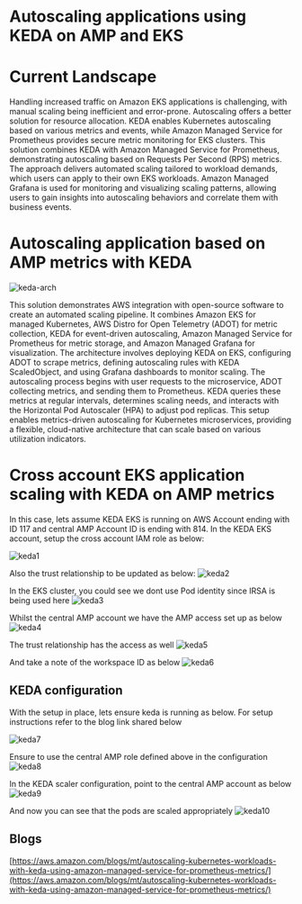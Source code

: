 # Autoscaling applications using KEDA on AMP and EKS

# Current Landscape

Handling increased traffic on Amazon EKS applications is challenging, with manual scaling being inefficient and error-prone. Autoscaling offers a better solution for resource allocation. KEDA enables Kubernetes autoscaling based on various metrics and events, while Amazon Managed Service for Prometheus provides secure metric monitoring for EKS clusters. This solution combines KEDA with Amazon Managed Service for Prometheus, demonstrating autoscaling based on Requests Per Second (RPS) metrics. The approach delivers automated scaling tailored to workload demands, which users can apply to their own EKS workloads. Amazon Managed Grafana is used for monitoring and visualizing scaling patterns, allowing users to gain insights into autoscaling behaviors and correlate them with business events.


# Autoscaling application based on AMP metrics with KEDA 

![keda-arch](../../../../images/Containers/oss/eks/arch.png)

This solution demonstrates AWS integration with open-source software to create an automated scaling pipeline. It combines Amazon EKS for managed Kubernetes, AWS Distro for Open Telemetry (ADOT) for metric collection, KEDA for event-driven autoscaling, Amazon Managed Service for Prometheus for metric storage, and Amazon Managed Grafana for visualization. The architecture involves deploying KEDA on EKS, configuring ADOT to scrape metrics, defining autoscaling rules with KEDA ScaledObject, and using Grafana dashboards to monitor scaling. The autoscaling process begins with user requests to the microservice, ADOT collecting metrics, and sending them to Prometheus. KEDA queries these metrics at regular intervals, determines scaling needs, and interacts with the Horizontal Pod Autoscaler (HPA) to adjust pod replicas. This setup enables metrics-driven autoscaling for Kubernetes microservices, providing a flexible, cloud-native architecture that can scale based on various utilization indicators.



# Cross account EKS application scaling with KEDA on AMP metrics
In this case, lets assume KEDA EKS is running on AWS Account ending with ID 117 and central AMP Account ID is ending with 814. In the KEDA EKS account, setup the cross account IAM role as below:

![keda1](../../../../images/Containers/oss/eks/keda1.png)

Also the trust relationship to be updated as below:
![keda2](../../../../images/Containers/oss/eks/keda2.png)

In the EKS cluster, you could see we dont use Pod identity since IRSA is being used here
![keda3](../../../../images/Containers/oss/eks/keda3.png)

Whilst the central AMP account we have the AMP access set up as below
![keda4](../../../../images/Containers/oss/eks/keda4.png)

The trust relationship has the access as well
![keda5](../../../../images/Containers/oss/eks/keda5.png)

And take a note of the workspace ID as below
![keda6](../../../../images/Containers/oss/eks/keda6.png)

## KEDA configuration
With the setup in place, lets ensure keda is running as below. For setup instructions refer to the blog link shared below

![keda7](../../../../images/Containers/oss/eks/keda7.png)

Ensure to use the central AMP role defined above in the configuration
![keda8](../../../../images/Containers/oss/eks/keda8.png)

In the KEDA scaler configuration, point to the central AMP account as below
![keda9](../../../../images/Containers/oss/eks/keda9.png)

And now you can see that the pods are scaled appropriately
![keda10](../../../../images/Containers/oss/eks/keda10.png)


## Blogs

[https://aws.amazon.com/blogs/mt/autoscaling-kubernetes-workloads-with-keda-using-amazon-managed-service-for-prometheus-metrics/](https://aws.amazon.com/blogs/mt/autoscaling-kubernetes-workloads-with-keda-using-amazon-managed-service-for-prometheus-metrics/)
